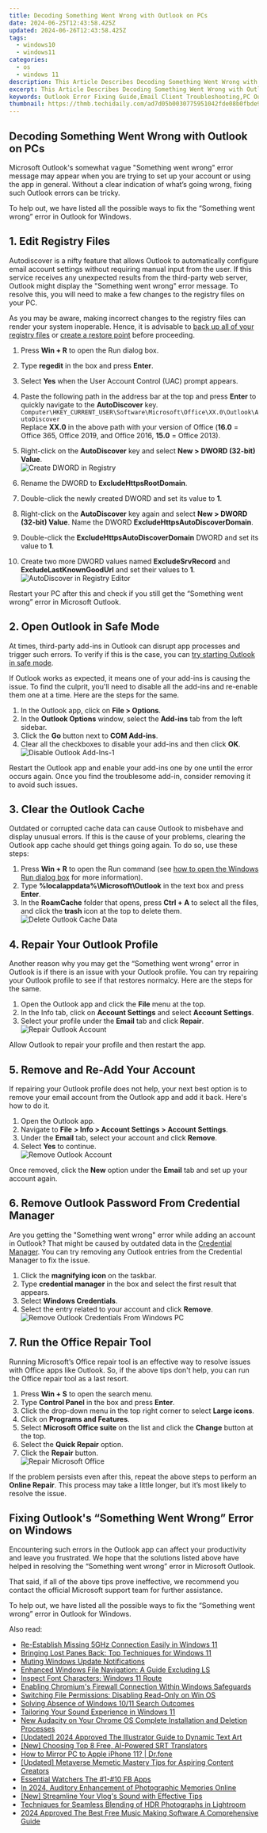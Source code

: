 ```yaml
---
title: Decoding Something Went Wrong with Outlook on PCs
date: 2024-06-25T12:43:58.425Z
updated: 2024-06-26T12:43:58.425Z
tags:
  - windows10
  - windows11
categories:
  - os
  - windows 11
description: This Article Describes Decoding Something Went Wrong with Outlook on PCs
excerpt: This Article Describes Decoding Something Went Wrong with Outlook on PCs
keywords: Outlook Error Fixing Guide,Email Client Troubleshooting,PC Outlook Malfunction Solutions,Resolve Outlook Crash Issues,Improve Outlook Performance Windows,Identify Outlook Glitches on PCs,Optimize Outlook Sync on Computer
thumbnail: https://thmb.techidaily.com/ad7d05b0030775951042fde08b0fbde9a0ebb4cf05f0435bf5618af5d7b42ae3.jpg
---
```


## Decoding Something Went Wrong with Outlook on PCs

 Microsoft Outlook's somewhat vague "Something went wrong" error message may appear when you are trying to set up your account or using the app in general. Without a clear indication of what’s going wrong, fixing such Outlook errors can be tricky.

 To help out, we have listed all the possible ways to fix the “Something went wrong” error in Outlook for Windows.

## 1\. Edit Registry Files

 Autodiscover is a nifty feature that allows Outlook to automatically configure email account settings without requiring manual input from the user. If this service receives any unexpected results from the third-party web server, Outlook might display the "Something went wrong" error message. To resolve this, you will need to make a few changes to the registry files on your PC.

 As you may be aware, making incorrect changes to the registry files can render your system inoperable. Hence, it is advisable to [back up all of your registry files](https://www.makeuseof.com/tag/backup-restore-windows-registry/) or [create a restore point](https://www.makeuseof.com/windows-11-create-restore-point/) before proceeding.

1. Press **Win + R** to open the Run dialog box.
2. Type **regedit** in the box and press **Enter**.
3. Select **Yes** when the User Account Control (UAC) prompt appears.
4. Paste the following path in the address bar at the top and press **Enter** to quickly navigate to the **AutoDiscover** key.  
`Computer\HKEY_CURRENT_USER\Software\Microsoft\Office\XX.0\Outlook\AutoDiscover`  
 Replace **XX.0** in the above path with your version of Office (**16.0** \= Office 365, Office 2019, and Office 2016, **15.0** \= Office 2013).
5. Right-click on the **AutoDiscover** key and select **New > DWORD (32-bit) Value**.  
![Create DWORD in Registry](https://static1.makeuseofimages.com/wordpress/wp-content/uploads/2023/07/create-dword-in-registry.jpg)

1. Rename the DWORD to **ExcludeHttpsRootDomain**.
2. Double-click the newly created DWORD and set its value to **1**.
3. Right-click on the **AutoDiscover** key again and select **New > DWORD (32-bit) Value**. Name the DWORD **ExcludeHttpsAutoDiscoverDomain**.
4. Double-click the **ExcludeHttpsAutoDiscoverDomain** DWORD and set its value to **1**.
5. Create two more DWORD values named **ExcludeSrvRecord** and **ExcludeLastKnownGoodUrl** and set their values to **1**.  
![AutoDiscover in Registry Editor](https://static1.makeuseofimages.com/wordpress/wp-content/uploads/2023/07/autodiscover-in-registry-editor.jpg)

 Restart your PC after this and check if you still get the “Something went wrong” error in Microsoft Outlook.

## 2\. Open Outlook in Safe Mode

 At times, third-party add-ins in Outlook can disrupt app processes and trigger such errors. To verify if this is the case, you can [try starting Outlook in safe mode](https://www.makeuseof.com/outlook-safe-mode/).

 If Outlook works as expected, it means one of your add-ins is causing the issue. To find the culprit, you'll need to disable all the add-ins and re-enable them one at a time. Here are the steps for the same.

1. In the Outlook app, click on **File > Options**.
2. In the **Outlook Options** window, select the **Add-ins** tab from the left sidebar.
3. Click the **Go** button next to **COM Add-ins**.
4. Clear all the checkboxes to disable your add-ins and then click **OK**.  
![Disable Outlook Add-Ins-1](https://static1.makeuseofimages.com/wordpress/wp-content/uploads/2023/01/disable-outlook-add-ins-1.jpg)

 Restart the Outlook app and enable your add-ins one by one until the error occurs again. Once you find the troublesome add-in, consider removing it to avoid such issues.

## 3\. Clear the Outlook Cache

 Outdated or corrupted cache data can cause Outlook to misbehave and display unusual errors. If this is the cause of your problems, clearing the Outlook app cache should get things going again. To do so, use these steps:

1. Press **Win + R** to open the Run command (see [how to open the Windows Run dialog box](https://www.makeuseof.com/windows-open-run-command-dialog-box/) for more information).
2. Type **%localappdata%\\Microsoft\\Outlook** in the text box and press **Enter**.
3. In the **RoamCache** folder that opens, press **Ctrl + A** to select all the files, and click the **trash** icon at the top to delete them.  
![Delete Outlook Cache Data](https://static1.makeuseofimages.com/wordpress/wp-content/uploads/2023/02/delete-outlook-cache-data.jpg)

## 4\. Repair Your Outlook Profile

 Another reason why you may get the “Something went wrong” error in Outlook is if there is an issue with your Outlook profile. You can try repairing your Outlook profile to see if that restores normalcy. Here are the steps for the same.

1. Open the Outlook app and click the **File** menu at the top.
2. In the Info tab, click on **Account Settings** and select **Account Settings**.
3. Select your profile under the **Email** tab and click **Repair**.  
![Repair Outlook Account](https://static1.makeuseofimages.com/wordpress/wp-content/uploads/2023/03/repair-outlook-account.jpg)

 Allow Outlook to repair your profile and then restart the app.

## 5\. Remove and Re-Add Your Account

 If repairing your Outlook profile does not help, your next best option is to remove your email account from the Outlook app and add it back. Here's how to do it.

1. Open the Outlook app.
2. Navigate to **File > Info > Account Settings > Account Settings**.
3. Under the **Email** tab, select your account and click **Remove**.
4. Select **Yes** to continue.  
![Remove Outlook Account](https://static1.makeuseofimages.com/wordpress/wp-content/uploads/2023/01/remove-outlook-account.jpg)

 Once removed, click the **New** option under the **Email** tab and set up your account again.

## 6\. Remove Outlook Password From Credential Manager

 Are you getting the "Something went wrong" error while adding an account in Outlook? That might be caused by outdated data in the [Credential Manager](https://www.makeuseof.com/windows-credential-manager-guide/). You can try removing any Outlook entries from the Credential Manager to fix the issue.

1. Click the **magnifying icon** on the taskbar.
2. Type **credential manager** in the box and select the first result that appears.
3. Select **Windows Credentials**.
4. Select the entry related to your account and click **Remove**.  
![Remove Outlook Credentials From Windows PC](https://static1.makeuseofimages.com/wordpress/wp-content/uploads/2023/07/remove-outlook-credentials-from-windows-pc.jpg)

## 7\. Run the Office Repair Tool

 Running Microsoft’s Office repair tool is an effective way to resolve issues with Office apps like Outlook. So, if the above tips don't help, you can run the Office repair tool as a last resort.

1. Press **Win + S** to open the search menu.
2. Type **Control Panel** in the box and press **Enter**.
3. Click the drop-down menu in the top right corner to select **Large icons**.
4. Click on **Programs and Features**.
5. Select **Microsoft Office suite** on the list and click the **Change** button at the top.
6. Select the **Quick Repair** option.
7. Click the **Repair** button.  
![Repair Microsoft Office](https://static1.makeuseofimages.com/wordpress/wp-content/uploads/2023/02/repair-microsoft-office.jpg)

 If the problem persists even after this, repeat the above steps to perform an **Online Repair**. This process may take a little longer, but it’s most likely to resolve the issue.

## Fixing Outlook's “Something Went Wrong” Error on Windows

 Encountering such errors in the Outlook app can affect your productivity and leave you frustrated. We hope that the solutions listed above have helped in resolving the “Something went wrong” error in Microsoft Outlook.

 That said, if all of the above tips prove ineffective, we recommend you contact the official Microsoft support team for further assistance.

 To help out, we have listed all the possible ways to fix the “Something went wrong” error in Outlook for Windows.

<span class="atpl-alsoreadstyle">Also read:</span>
<div><ul>
<li><a href="https://windows11.techidaily.com/re-establish-missing-5ghz-connection-easily-in-windows-11/"><u>Re-Establish Missing 5GHz Connection Easily in Windows 11</u></a></li>
<li><a href="https://windows11.techidaily.com/bringing-lost-panes-back-top-techniques-for-windows-11/"><u>Bringing Lost Panes Back: Top Techniques for Windows 11</u></a></li>
<li><a href="https://windows11.techidaily.com/muting-windows-update-notifications/"><u>Muting Windows Update Notifications</u></a></li>
<li><a href="https://windows11.techidaily.com/enhanced-windows-file-navigation-a-guide-excluding-ls/"><u>Enhanced Windows File Navigation: A Guide Excluding LS</u></a></li>
<li><a href="https://windows11.techidaily.com/inspect-font-characters-windows-11-route/"><u>Inspect Font Characters: Windows 11 Route</u></a></li>
<li><a href="https://windows11.techidaily.com/enabling-chromiums-firewall-connection-within-windows-safeguards/"><u>Enabling Chromium's Firewall Connection Within Windows Safeguards</u></a></li>
<li><a href="https://windows11.techidaily.com/switching-file-permissions-disabling-read-only-on-win-os/"><u>Switching File Permissions: Disabling Read-Only on Win OS</u></a></li>
<li><a href="https://windows11.techidaily.com/solving-absence-of-windows-1011-search-outcomes/"><u>Solving Absence of Windows 10/11 Search Outcomes</u></a></li>
<li><a href="https://windows11.techidaily.com/tailoring-your-sound-experience-in-windows-11/"><u>Tailoring Your Sound Experience in Windows 11</u></a></li>
<li><a href="https://audio-editing.techidaily.com/new-audacity-on-your-chrome-os-complete-installation-and-deletion-processes/"><u>New Audacity on Your Chrome OS Complete Installation and Deletion Processes</u></a></li>
<li><a href="https://fox-blue.techidaily.com/updated-2024-approved-the-illustrator-guide-to-dynamic-text-art/"><u>[Updated] 2024 Approved  The Illustrator Guide to Dynamic Text Art</u></a></li>
<li><a href="https://extra-tips.techidaily.com/new-choosing-top-8-free-ai-powered-srt-translators/"><u>[New] Choosing Top 8 Free, AI-Powered SRT Translators</u></a></li>
<li><a href="https://screen-mirror.techidaily.com/how-to-mirror-pc-to-apple-iphone-11-drfone-by-drfone-ios/"><u>How to Mirror PC to Apple iPhone 11? | Dr.fone</u></a></li>
<li><a href="https://extra-skills.techidaily.com/updated-metaverse-memetic-mastery-tips-for-aspiring-content-creators/"><u>[Updated] Metaverse Memetic Mastery  Tips for Aspiring Content Creators</u></a></li>
<li><a href="https://facebook-clips.techidaily.com/essential-watchers-the-1-10-fb-apps/"><u>Essential Watchers  The #1-#10 FB Apps</u></a></li>
<li><a href="https://extra-information.techidaily.com/in-2024-auditory-enhancement-of-photographic-memories-online/"><u>In 2024, Auditory Enhancement of Photographic Memories Online</u></a></li>
<li><a href="https://youtube-help.techidaily.com/new-streamline-your-vlogs-sound-with-effective-tips/"><u>[New] Streamline Your Vlog's Sound with Effective Tips</u></a></li>
<li><a href="https://extra-hints.techidaily.com/techniques-for-seamless-blending-of-hdr-photographs-in-lightroom/"><u>Techniques for Seamless Blending of HDR Photographs in Lightroom</u></a></li>
<li><a href="https://ai-video-tools.techidaily.com/2024-approved-the-best-free-music-making-software-a-comprehensive-guide/"><u>2024 Approved The Best Free Music Making Software A Comprehensive Guide</u></a></li>
</ul></div>

<ins class="adsbygoogle"
      style="display:block"
      data-ad-client="ca-pub-7571918770474297"
      data-ad-slot="8358498916"
      data-ad-format="auto"
      data-full-width-responsive="true"></ins>